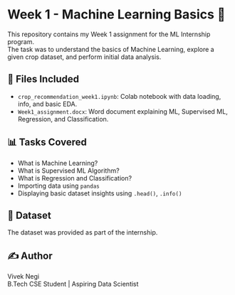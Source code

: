# Week 1 - Machine Learning Basics 🚀

This repository contains my Week 1 assignment for the ML Internship program.  
The task was to understand the basics of Machine Learning, explore a given crop dataset, and perform initial data analysis.

## 📁 Files Included

- `crop_recommendation_week1.ipynb`: Colab notebook with data loading, info, and basic EDA.
- `Week1_assignment.docx`: Word document explaining ML, Supervised ML, Regression, and Classification.

## 📊 Tasks Covered

- What is Machine Learning?
- What is Supervised ML Algorithm?
- What is Regression and Classification?
- Importing data using `pandas`
- Displaying basic dataset insights using `.head()`, `.info()`

## 🔗 Dataset

The dataset was provided as part of the internship.

## ✍️ Author

Vivek Negi  
B.Tech CSE Student | Aspiring Data Scientist

